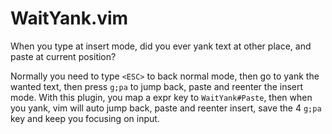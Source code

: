 # WaitYank.vim

When you type at insert mode, did you ever yank text at other place, and paste at current position?

Normally you need to type `<ESC>` to back normal mode, then go to yank the wanted text, then press `g;pa` to jump back,
paste and reenter the insert mode. With this plugin, you map a expr key to `WaitYank#Paste`, then when you yank, vim
will auto jump back, paste and reenter insert, save the 4 `g;pa` key and keep you focusing on input.
